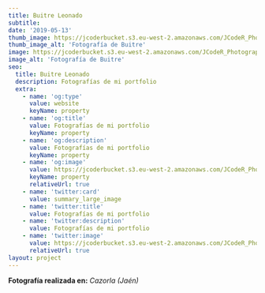 ```yaml
---
title: Buitre Leonado
subtitle:
date: '2019-05-13'
thumb_image: https://jcoderbucket.s3.eu-west-2.amazonaws.com/JCodeR_Photography/mini-ave-5.jpg
thumb_image_alt: 'Fotografía de Buitre'
image: https://jcoderbucket.s3.eu-west-2.amazonaws.com/JCodeR_Photography/mini-ave-5.jpg
image_alt: 'Fotografía de Buitre'
seo:
  title: Buitre Leonado
  description: Fotografías de mi portfolio
  extra:
    - name: 'og:type'
      value: website
      keyName: property
    - name: 'og:title'
      value: Fotografías de mi portfolio
      keyName: property
    - name: 'og:description'
      value: Fotografías de mi portfolio
      keyName: property
    - name: 'og:image'
      value: https://jcoderbucket.s3.eu-west-2.amazonaws.com/JCodeR_Photography/mini-ave-5.jpg
      keyName: property
      relativeUrl: true
    - name: 'twitter:card'
      value: summary_large_image
    - name: 'twitter:title'
      value: Fotografías de mi portfolio
    - name: 'twitter:description'
      value: Fotografías de mi portfolio
    - name: 'twitter:image'
      value: https://jcoderbucket.s3.eu-west-2.amazonaws.com/JCodeR_Photography/mini-ave-5.jpg
      relativeUrl: true
layout: project
---
```


**Fotografía realizada en:**  *Cazorla (Jaén)*